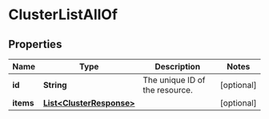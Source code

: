 

# ClusterListAllOf

## Properties

| Name | Type | Description | Notes |
| ------------ | ------------- | ------------- | ------------- |
| **id** | **String** | The unique ID of the resource. |  [optional] |
| **items** | [**List&lt;ClusterResponse&gt;**](ClusterResponse.md) |  |  [optional] |


